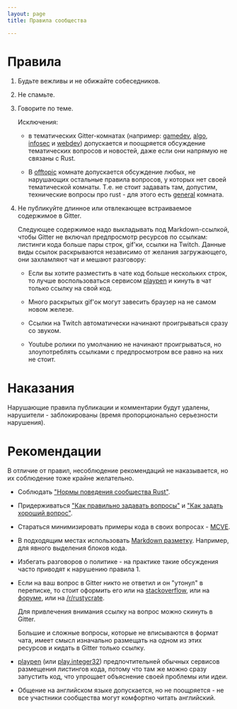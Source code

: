 ```yaml
---
layout: page
title: Правила сообщества

---
```



# Правила

1. Будьте вежливы и не обижайте собеседников.

2. Не спамьте.

3. Говорите по теме.

   Исключения:

   - в тематических Gitter-комнатах
     (например: [gamedev], [algo], [infosec] и [webdev])
     допускается и поощряется обсуждение тематических вопросов и новостей,
     даже если они напрямую не связаны с Rust.

   - В [offtopic] комнате допускается обсуждение любых, не нарушающих
     остальные правила вопросов, у которых нет своей тематической комнаты.
     Т.е. не стоит задавать там, допустим, технические вопросы про rust -
     для этого есть [general] комната.

4. Не публикуйте длинное или отвлекающее встраиваемое содержимое в Gitter.

   Следующее содержимое надо выкладывать под Markdown-ссылкой,
   чтобы Gitter не включал предпросмотр ресурсов по ссылкам:
   листинги кода больше пары строк, gif'ки, ссылки на Twitch.
   Данные виды ссылок раскрываются независимо от желания загружающего,
   они захламляют чат и мешают разговору:

   - Если вы хотите разместить в чате код больше нескольких строк,
     то лучше воспользоваться сервисом [playpen] и кинуть в чат
     только ссылку на свой код.

   - Много раскрытых gif'ок могут завесить браузер на не самом новом железе.

   - Ссылки на Twitch автоматически начинают проигрываться
     сразу со звуком.

   - Youtube ролики по умолчанию не начинают проигрываться,
     но злоупотреблять ссылками с предпросмотром все равно на них не стоит.


# Наказания

Нарушающие правила публикации и комментарии будут удалены,
нарушители - заблокированы (время пропорционально серьезности нарушения).


# Рекомендации

В отличие от правил, несоблюдение рекомендаций не наказывается,
но их соблюдение тоже крайне желательно.

* Соблюдать ["Нормы поведения сообщества Rust"].

* Придерживаться ["Как правильно задавать вопросы"]
  и ["Как задать хороший вопрос"].

* Стараться минимизировать примеры кода в своих вопросах - [MCVE].

* В подходящим местах использовать [Markdown разметку].
  Например, для явного выделения блоков кода.

* Избегать разговоров о политике - на практике такие
  обсуждения часто приводят к нарушению правила 1.

* Если на ваш вопрос в Gitter никто не ответил и он "утонул" в переписке,
  то стоит оформить его или на [stackoverflow], или на [форуме],
  или на [/r/rustycrate].

  Для привлечения внимания ссылку на вопрос можно скинуть в Gitter.

  Большие и сложные вопросы, которые не вписываются в формат чата,
  имеет смысл изначально размещать на одном из этих ресурсов и кидать
  в Gitter только ссылку.

* [playpen] (или [play.integer32]) предпочтительней обычных
  сервисов размещения листингов кода,
  потому что там же можно сразу запустить код,
  что упрощает объяснение своей проблемы или идеи.

* Общение на английском языке допускается, но не поощряется -
  не все участники сообщества могут комфортно читать английский.


[gamedev]: https://gitter.im/ruRust/gamedev
[algo]: https://gitter.im/ruRust/algo
[infosec]: https://gitter.im/ruRust/infosec
[webdev]: https://gitter.im/ruRust/webdev
[offtopic]: https://gitter.im/ruRust/offtopic
[general]: https://gitter.im/ruRust/general
["Нормы поведения сообщества Rust"]: https://www.rust-lang.org/en-US/conduct.html
["Как правильно задавать вопросы"]: http://maddog.sitengine.ru/smart-question-ru.html
["Как задать хороший вопрос"]: http://ru.stackoverflow.com/help/how-to-ask
[MCVE]: http://ru.stackoverflow.com/help/mcve
[Markdown разметку]: https://guides.github.com/features/mastering-markdown
[/r/rustycrate]: https://www.reddit.com/r/rustycrate
[форуме]: https://forum.rustycrate.ru
[stackoverflow]: http://ru.stackoverflow.com
[playpen]: https://play.rust-lang.org
[play.integer32]: https://play.integer32.com
